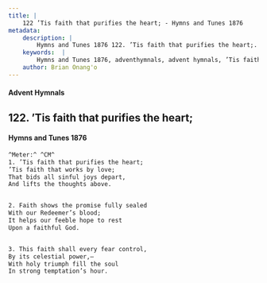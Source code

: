 ```yaml
---
title: |
    122 ’Tis faith that purifies the heart; - Hymns and Tunes 1876
metadata:
    description: |
        Hymns and Tunes 1876 122. ’Tis faith that purifies the heart;. ’Tis faith that works by love; That bids all sinful joys depart, And lifts the thoughts above. 
    keywords:  |
        Hymns and Tunes 1876, adventhymnals, advent hymnals, ’Tis faith that purifies the heart;, ’Tis faith that works by love;, 
    author: Brian Onang'o
---
```


#### Advent Hymnals
## 122. ’Tis faith that purifies the heart;
####  Hymns and Tunes 1876

```txt
^Meter:^ ^CM^
1. ’Tis faith that purifies the heart;
’Tis faith that works by love;
That bids all sinful joys depart,
And lifts the thoughts above.


2. Faith shows the promise fully sealed
With our Redeemer’s blood;
It helps our feeble hope to rest
Upon a faithful God.


3. This faith shall every fear control,
By its celestial power,—
With holy triumph fill the soul
In strong temptation’s hour.
```
